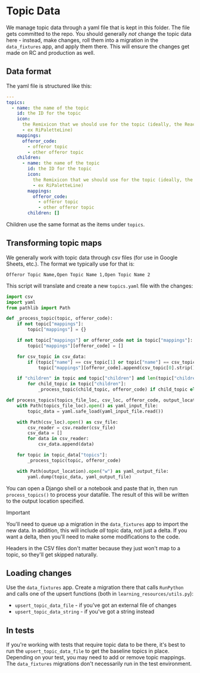 # Topic Data

We manage topic data through a yaml file that is kept in this folder. The file gets committed to the repo. You should generally _not_ change the topic data here - instead, make changes, roll them into a migration in the `data_fixtures` app, and apply them there. This will ensure the changes get made on RC and production as well.

## Data format

The yaml file is structured like this:

```yaml
---
topics:
  - name: the name of the topic
    id: the ID for the topic
    icon:
      the Remixicon that we should use for the topic (ideally, the React version
      - ex RiPaletteLine)
    mappings:
      offeror_code:
        - offeror topic
        - other offeror topic
    children:
      - name: the name of the topic
        id: the ID for the topic
        icon:
          the Remixicon that we should use for the topic (ideally, the React version
          - ex RiPaletteLine)
        mappings:
          offeror_code:
            - offeror topic
            - other offeror topic
        children: []
```

Children use the same format as the items under `topics`.

## Transforming topic maps

We generally work with topic data through csv files (for use in Google Sheets, etc.). The format we typically use for that is:

```csv
Offeror Topic Name,Open Topic Name 1,Open Topic Name 2
```

This script will translate and create a new `topics.yaml` file with the changes:

```python
import csv
import yaml
from pathlib import Path

def _process_topic(topic, offeror_code):
	if not topic["mappings"]:
		topic["mappings"] = {}

	if not topic["mappings"] or offeror_code not in topic["mappings"]:
		topic["mappings"][offeror_code] = []

	for csv_topic in csv_data:
		if (topic["name"] == csv_topic[1] or topic["name"] == csv_topic[2]) and csv_topic[0] not in topic["mappings"][offeror_code]:
			topic["mappings"][offeror_code].append(csv_topic[0].strip())

	if "children" in topic and topic["children"] and len(topic["children"]) > 0:
		for child_topic in topic["children"]:
			_process_topic(child_topic, offeror_code) if child_topic else None

def process_topics(topics_file_loc, csv_loc, offeror_code, output_location):
	with Path(topics_file_loc).open() as yaml_input_file:
	    topic_data = yaml.safe_load(yaml_input_file.read())

	with Path(csv_loc).open() as csv_file:
	    csv_reader = csv.reader(csv_file)
	    csv_data = []
	    for data in csv_reader:
	        csv_data.append(data)

	for topic in topic_data["topics"]:
	    _process_topic(topic, offeror_code)

	with Path(output_location).open("w") as yaml_output_file:
		yaml.dump(topic_data, yaml_output_file)
```

You can open a Django shell or a notebook and paste that in, then run `process_topics()` to process your datafile. The result of this will be written to the output location specified.

> [!IMPORTANT]
> You'll need to queue up a migration in the `data_fixtures` app to import the new data. In addition, this will include _all_ topic data, not just a delta. If you want a delta, then you'll need to make some modifications to the code.

Headers in the CSV files don't matter because they just won't map to a topic, so they'll get skipped naturally.

## Loading changes

Use the `data_fixtures` app. Create a migration there that calls `RunPython` and calls one of the upsert functions (both in `learning_resources/utils.py`):

- `upsert_topic_data_file` - if you've got an external file of changes
- `upsert_topic_data_string` - if you've got a string instead

## In tests

If you're working with tests that require topic data to be there, it's best to run the `upsert_topic_data_file` to get the baseline topics in place. Depending on your test, you may need to add or remove topic mappings. The `data_fixtures` migrations don't necessarily run in the test environment.
